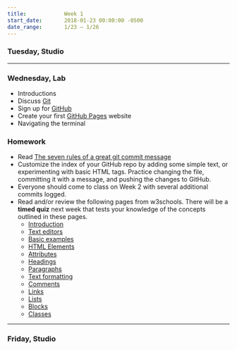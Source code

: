 ```yaml
---
title:            Week 1
start_date:       2018-01-23 00:00:00 -0500
date_range:       1/23 – 1/26
---
```


### Tuesday, Studio

---

### Wednesday, Lab

- Introductions
- Discuss [Git](https://git-scm.com/)
- Sign up for [GitHub](https://github.com/)
- Create your first [GitHub Pages](https://pages.github.com/) website
- Navigating the terminal

### Homework

- Read [The seven rules of a great git commit message](http://chris.beams.io/posts/git-commit/#seven-rules)
- Customize the index of your GitHub repo by adding some simple text, or
  experimenting with basic HTML tags. Practice changing the file, committing it
  with a message, and pushing the changes to GitHub.
- Everyone should come to class on Week 2 with several additional commits logged.
- Read and/or review the following pages from w3schools. There will be a <strong>timed quiz</strong> next week that tests your knowledge of the concepts outlined in these pages.
  - [Introduction](https://www.w3schools.com/html/html_intro.asp)
  - [Text editors](https://www.w3schools.com/html/html_editors.asp)
  - [Basic examples](https://www.w3schools.com/html/html_basic.asp)
  - [HTML Elements](https://www.w3schools.com/html/html_elements.asp)
  - [Attributes](https://www.w3schools.com/html/html_attributes.asp)
  - [Headings](https://www.w3schools.com/html/html_headings.asp)
  - [Paragraphs](https://www.w3schools.com/html/html_paragraphs.asp)
  - [Text formatting](https://www.w3schools.com/html/html_formatting.asp)
  - [Comments](https://www.w3schools.com/html/html_comments.asp)
  - [Links](https://www.w3schools.com/html/html_links.asp)
  - [Lists](https://www.w3schools.com/html/html_lists.asp)
  - [Blocks](https://www.w3schools.com/html/html_blocks.asp)
  - [Classes](https://www.w3schools.com/html/html_classes.asp)

---

### Friday, Studio
